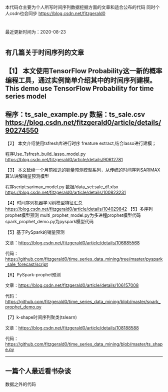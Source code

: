 #
本代码仓主要为个人所写时间序列数据挖掘方面的文章和适合公布的代码
同时个人csdn也会同步
https://blog.csdn.net/fitzgerald0
#
最近更新时间为：2020-08-23

#
有几篇关于时间序列的文章
-----------------------------------------------------------------------------------
【1】
本文使用TensorFlow Probability这一新的概率编程工具，通过实例简单介绍其中的时间序列建模。
This demo use TensorFlow Probability for time series model 
-----------------------------------------------------------------------------------
程序：ts_sale_example.py
数据：ts_sale.csv
https://blog.csdn.net/fitzgerald0/article/details/90274550
-------------------------------------------------------------------------------------
【2】
本文介绍使用tsfresh库进行时序 freature extract,结合lasso进行建模；

程序Use_Tsfresh_build_lasso_model.py
https://blog.csdn.net/fitzgerald0/article/details/90612781

【3】
本文延续一个月前推送的销量预测模型系列，从传统的时间序列SARIMAX 算法讲解销量预测模型

程序script:sarimax_model.py
数据/data_set:sale_df.xlsx
https://blog.csdn.net/fitzgerald0/article/details/100823231

【4】时间序列机器学习树模型特征汇总
https://blog.csdn.net/fitzgerald0/article/details/104029842
【5】多序列prophet模型预测
multi_prophet_model.py为多进程prophet模型代码
spark_prophet_demo.py为pyspark模型代码


【5】基于PySpark的销量预测

文章：https://blog.csdn.net/fitzgerald0/article/details/106885568

代码：https://github.com/fitzgerald0/time_series_data_mining/tree/master/pyspark_sale_forecast/script


【6】PySpark-prophet预测

文章：https://blog.csdn.net/fitzgerald0/article/details/106157008

代码：https://github.com/fitzgerald0/time_series_data_mining/blob/master/spark_prophet_demo.py

【7】k-shape时间序列聚类(tslearn)

文章：https://blog.csdn.net/fitzgerald0/article/details/108188588

代码：https://github.com/fitzgerald0/time_series_data_mining/blob/master/ts_shape.py

-------------------------------------------------------------------------------------
一篇个人最近看书杂谈
-------------------------------------------------------------------------------------
数据之外的代码
